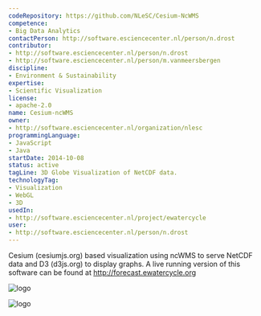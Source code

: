 ```yaml
---
codeRepository: https://github.com/NLeSC/Cesium-NcWMS
competence:
- Big Data Analytics
contactPerson: http://software.esciencecenter.nl/person/n.drost
contributor:
- http://software.esciencecenter.nl/person/n.drost
- http://software.esciencecenter.nl/person/m.vanmeersbergen
discipline:
- Environment & Sustainability
expertise:
- Scientific Visualization
license:
- apache-2.0
name: Cesium-ncWMS
owner:
- http://software.esciencecenter.nl/organization/nlesc
programmingLanguage:
- JavaScript
- Java
startDate: 2014-10-08
status: active
tagLine: 3D Globe Visualization of NetCDF data.
technologyTag:
- Visualization
- WebGL
- 3D
usedIn:
- http://software.esciencecenter.nl/project/ewatercycle
user:
- http://software.esciencecenter.nl/person/n.drost
---
```

Cesium (cesiumjs.org) based visualization using ncWMS to serve NetCDF data and D3 (d3js.org) to display graphs.
A live running version of this software can be found at http://forecast.ewatercycle.org

![logo](https://github.com/NLeSC/Cesium-NcWMS/raw/master/DOC/images/ewa-saturation.png "Screenshot 1")

![logo](https://github.com/NLeSC/Cesium-NcWMS/raw/master/DOC/images/ewa-discharge.png "Screenshot 2")
